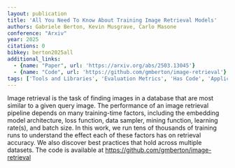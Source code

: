 ```yaml
---
layout: publication
title: 'All You Need To Know About Training Image Retrieval Models'
authors: Gabriele Berton, Kevin Musgrave, Carlo Masone
conference: "Arxiv"
year: 2025
citations: 0
bibkey: berton2025all
additional_links:
  - {name: "Paper", url: 'https://arxiv.org/abs/2503.13045'}
  - {name: "Code", url: 'https://github.com/gmberton/image-retrieval'}
tags: ['Tools and Libraries', 'Evaluation Metrics', 'Has Code', 'Applications']
---
```

Image retrieval is the task of finding images in a database that are most
similar to a given query image. The performance of an image retrieval pipeline
depends on many training-time factors, including the embedding model
architecture, loss function, data sampler, mining function, learning rate(s),
and batch size. In this work, we run tens of thousands of training runs to
understand the effect each of these factors has on retrieval accuracy. We also
discover best practices that hold across multiple datasets. The code is
available at https://github.com/gmberton/image-retrieval

